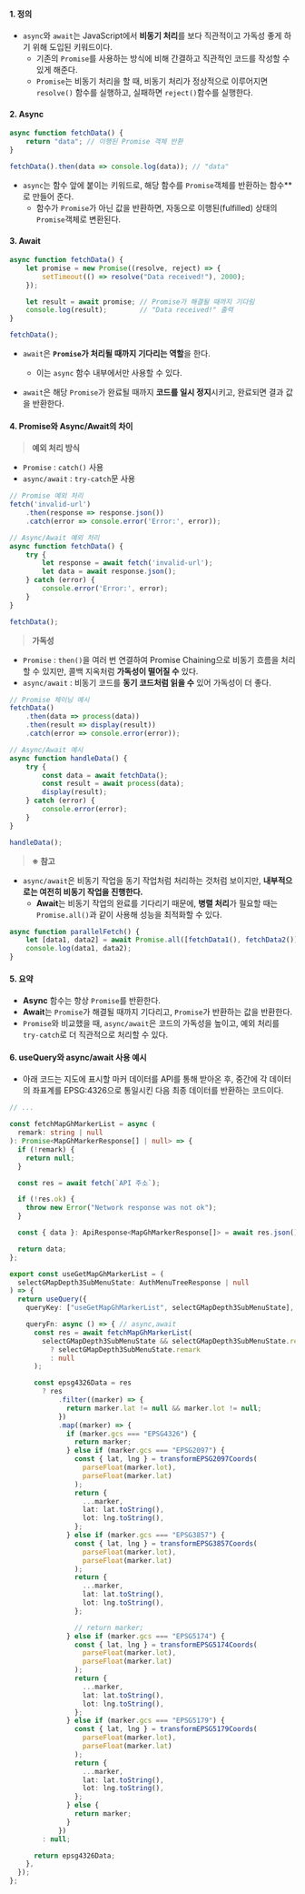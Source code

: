 
#### 1. 정의

- `async`와 `await`는 JavaScript에서 **비동기 처리**를 보다 직관적이고 가독성 좋게 하기 위해 도입된 키워드이다. 
	- 기존의 `Promise`를 사용하는 방식에 비해 간결하고 직관적인 코드를 작성할 수 있게 해준다.
	- `Promise`는 비동기 처리을 할 때, 비동기 처리가 정상적으로 이루어지면 `resolve()` 함수를 실행하고, 실패하면 `reject()`함수를 실행한다.


#### 2. Async
```js
async function fetchData() {
    return "data"; // 이행된 Promise 객체 반환
}

fetchData().then(data => console.log(data)); // "data"
```
- `async`는 함수 앞에 붙이는 키워드로, 해당 함수를 `Promise`객체를 반환하는 함수**로 만들어 준다.
	- 함수가 `Promise`가 아닌 값을 반환하면, 자동으로 이행된(fulfilled) 상태의 `Promise`객체로 변환된다.


#### 3. Await
```js
async function fetchData() {
    let promise = new Promise((resolve, reject) => {
        setTimeout(() => resolve("Data received!"), 2000);
    });

    let result = await promise; // Promise가 해결될 때까지 기다림
    console.log(result);        // "Data received!" 출력
}

fetchData();
```
- `await`은 **`Promise`가 처리될 때까지 기다리는 역할**을 한다.
	- 이는 `async` 함수 내부에서만 사용할 수 있다.
	  
- `await`은 해당 `Promise`가 완료될 때까지 **코드를 일시 정지**시키고, 완료되면 결과 값을 반환한다.


#### 4. Promise와 Async/Await의 차이

> **예외 처리 방식**
- `Promise` : `catch()` 사용
- `async/await` : `try-catch`문 사용
```js
// Promise 예외 처리
fetch('invalid-url')
    .then(response => response.json())
    .catch(error => console.error('Error:', error));

// Async/Await 예외 처리
async function fetchData() {
    try {
        let response = await fetch('invalid-url');
        let data = await response.json();
    } catch (error) {
        console.error('Error:', error);
    }
}

fetchData();
```

> **가독성**
- `Promise` : `then()`을 여러 번 연결하여 Promise Chaining으로 비동기 흐름을 처리할 수 있지만, 콜백 지옥처럼 **가독성이 떨어질 수** 있다.
- `async/await` : 비동기 코드를 **동기 코드처럼 읽을 수** 있어 가독성이 더 좋다.
```js
// Promise 체이닝 예시
fetchData()
    .then(data => process(data))
    .then(result => display(result))
    .catch(error => console.error(error));

// Async/Await 예시
async function handleData() {
    try {
        const data = await fetchData();
        const result = await process(data);
        display(result);
    } catch (error) {
        console.error(error);
    }
}

handleData();
```

> **※ 참고**
- `async/await`은 비동기 작업을 동기 작업처럼 처리하는 것처럼 보이지만, **내부적으로는 여전히 비동기 작업을 진행한다.**
	- **Await**는 비동기 작업의 완료를 기다리기 때문에, **병렬 처리**가 필요할 때는 `Promise.all()`과 같이 사용해 성능을 최적화할 수 있다.
```js
async function parallelFetch() {
    let [data1, data2] = await Promise.all([fetchData1(), fetchData2()]);
    console.log(data1, data2);
}
```


#### 5. 요약

- **Async** 함수는 항상 `Promise`를 반환한다.
- **Await**는 `Promise`가 해결될 때까지 기다리고, `Promise`가 반환하는 값을 반환한다.
- `Promise`와 비교했을 때, `async/await`은 코드의 가독성을 높이고, 예외 처리를 `try-catch`로 더 직관적으로 처리할 수 있다.


#### 6. useQuery와 async/await 사용 예시

- 아래 코드는 지도에 표시할 마커 데이터를 API를 통해 받아온 후, 중간에 각 데이터의 좌표계를 EPSG:4326으로 통일시킨 다음 최종 데이터를 반환하는 코드이다.
```ts
// ...

const fetchMapGhMarkerList = async (
  remark: string | null
): Promise<MapGhMarkerResponse[] | null> => {
  if (!remark) {
    return null;
  }

  const res = await fetch(`API 주소`);

  if (!res.ok) {
    throw new Error("Network response was not ok");
  }

  const { data }: ApiResponse<MapGhMarkerResponse[]> = await res.json();

  return data;
};

export const useGetMapGhMarkerList = (
  selectGMapDepth3SubMenuState: AuthMenuTreeResponse | null
) => {
  return useQuery({
    queryKey: ["useGetMapGhMarkerList", selectGMapDepth3SubMenuState],

    queryFn: async () => { // async,await
      const res = await fetchMapGhMarkerList(
        selectGMapDepth3SubMenuState && selectGMapDepth3SubMenuState.remark
          ? selectGMapDepth3SubMenuState.remark
          : null
      );

      const epsg4326Data = res
        ? res
            .filter((marker) => {
              return marker.lat != null && marker.lot != null;
            })
            .map((marker) => {
              if (marker.gcs === "EPSG4326") {
                return marker;
              } else if (marker.gcs === "EPSG2097") {
                const { lat, lng } = transformEPSG2097Coords(
                  parseFloat(marker.lot),
                  parseFloat(marker.lat)
                );
                return {
                  ...marker,
                  lat: lat.toString(),
                  lot: lng.toString(),
                };
              } else if (marker.gcs === "EPSG3857") {
                const { lat, lng } = transformEPSG3857Coords(
                  parseFloat(marker.lot),
                  parseFloat(marker.lat)
                );
                return {
                  ...marker,
                  lat: lat.toString(),
                  lot: lng.toString(),
                };

                // return marker;
              } else if (marker.gcs === "EPSG5174") {
                const { lat, lng } = transformEPSG5174Coords(
                  parseFloat(marker.lot),
                  parseFloat(marker.lat)
                );
                return {
                  ...marker,
                  lat: lat.toString(),
                  lot: lng.toString(),
                };
              } else if (marker.gcs === "EPSG5179") {
                const { lat, lng } = transformEPSG5179Coords(
                  parseFloat(marker.lot),
                  parseFloat(marker.lat)
                );
                return {
                  ...marker,
                  lat: lat.toString(),
                  lot: lng.toString(),
                };
              } else {
                return marker;
              }
            })
        : null;

      return epsg4326Data;
    },
  });
};

```